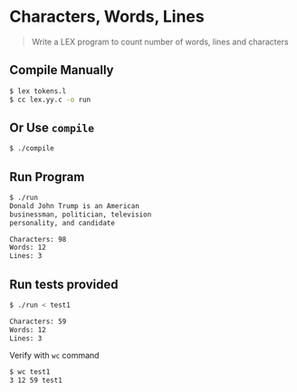 # Characters, Words, Lines
> Write a LEX program to count number of words, lines and characters

## Compile Manually
```sh
$ lex tokens.l
$ cc lex.yy.c -o run
```

## Or Use `compile`
```sh
$ ./compile
````

## Run Program
```sh
$ ./run
Donald John Trump is an American 
businessman, politician, television 
personality, and candidate

Characters: 98
Words: 12
Lines: 3

```

## Run tests provided
```sh
$ ./run < test1

Characters: 59
Words: 12
Lines: 3
```

Verify with `wc` command
```sh
$ wc test1
3 12 59 test1
```
